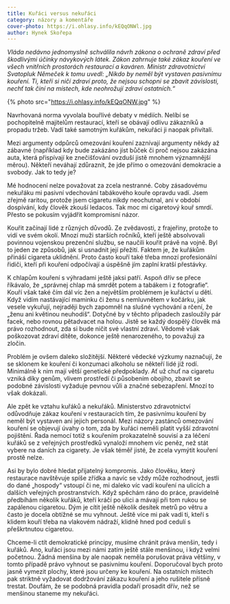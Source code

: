 ```yaml
---
title: Kuřáci versus nekuřáci
category: názory a komentáře
cover-photo: https://i.ohlasy.info/kEQqONWl.jpg
author: Hynek Skořepa
---
```


*Vláda nedávno jednomyslně schválila návrh zákona o ochraně zdraví před škodlivými účinky návykových látek. Zákon zahrnuje také zákaz kouření ve všech vnitřních prostorách restaurací a kaváren. Ministr zdravotnictví Svatopluk Němeček k tomu uvedl: „Nikdo by neměl být vystaven pasivnímu kouření. Ti, kteří si ničí zdraví proto, že nejsou schopni se zbavit závislosti, nechť tak činí na místech, kde neohrožují zdraví ostatních.“*

{% photo src="https://i.ohlasy.info/kEQqONW.jpg" %}

Navrhovaná norma vyvolala bouřlivé debaty v médiích. Nelíbí se pochopitelně majitelům restaurací, kteří se obávají odlivu zákazníků a propadu tržeb. Vadí také samotným kuřákům, nekuřáci ji naopak přivítali.

Mezi argumenty odpůrců omezování kouření zaznívají argumenty někdy až zábavné (například kdy bude zakázáno jíst bůček či proč nejsou zakázána auta, která přispívají ke znečišťování ovzduší jistě mnohem významnější měrou). Někteří neváhají zdůraznit, že jde přímo o omezování demokracie a svobody. Jak to tedy je?

Mé hodnocení nelze považovat za zcela nestranné. Coby zásadovému nekuřáku mi pasivní vdechování tabákového kouře opravdu vadí. Jsem zřejmě raritou, protože jsem cigaretu nikdy neochutnal, ani v období dospívání, kdy člověk zkouší ledacos. Tak moc mi cigaretový kouř smrdí. Přesto se pokusím vyjádřit kompromisní názor.

Kouřit začínají lidé z různých důvodů. Ze zvědavosti, z frajeřiny, protože to vidí ve svém okolí. Mnozí muži starších ročníků, kteří ještě absolvovali povinnou vojenskou prezenční službu, se naučili kouřit právě na vojně. Byl to jeden ze způsobů, jak si usnadnit její přežití. Faktem je, že kuřákům přináší cigareta uklidnění. Proto často kouří také třeba mnozí profesionální řidiči, kteří při kouření odpočívají a úspěšně jím zaplní kratší přestávky.

K chlapům kouření s výhradami ještě jaksi patří. Aspoň dřív se přece říkávalo, že „správnej chlap má smrdět potem a tabákem i z fotografie“. Kouří však také čím dál víc žen a největším problémem je kuřáctví u dětí. Když vidím nastávající maminku či ženu s nemluvnětem v kočárku, jak vesele vykuřují, nejraději bych zapomněl na slušné vychování a rčení, že „ženu ani květinou neuhodíš“. Dotyčné by v těchto případech zasloužily pár facek, nebo rovnou pětadvacet na holou. Jistě se každý dospělý člověk má právo rozhodnout, zda si bude ničit své vlastní zdraví. Vědomě však poškozovat zdraví dítěte, dokonce ještě nenarozeného, to považuji za zločin.

Problém je ovšem daleko složitější. Některé vědecké výzkumy naznačují, že se sklonem ke kouření či konzumaci alkoholu se někteří lidé již rodí. Minimálně k nim mají větší genetické předpoklady. Ať už chuť na cigaretu vzniká díky genům, vlivem prostředí či působením obojího, zbavit se podobné závislosti vyžaduje pevnou vůli a značné sebezapření. Mnozí to však dokázali.

Ale zpět ke vztahu kuřáků a nekuřáků. Ministerstvo zdravotnictví odůvodňuje zákaz kouření v restauracích tím, že pasivnímu kouření by neměl být vystaven ani jejich personál. Mezi názory zastánců omezování kouření se objevují úvahy o tom, zda by kuřáci neměli platit vyšší zdravotní pojištění. Řada nemocí totiž s kouřením prokazatelně souvisí a za léčení kuřáků se z veřejných prostředků vynaloží mnohem víc peněz, než stát vybere na daních za cigarety. Je však téměř jisté, že zcela vymýtit kouření prostě nelze.

Asi by bylo dobré hledat přijatelný kompromis. Jako člověku, který restaurace navštěvuje spíše zřídka a navíc se vždy může rozhodnout, jestli do dané „hospody“ vstoupí či ne, mi daleko víc vadí kouření na ulicích a dalších veřejných prostranstvích. Když spěchám ráno do práce, pravidelně předbíhám několik kuřáků, kteří kráčí po ulici a mávají při tom rukou se zapálenou cigaretou. Dým je cítit ještě několik desítek metrů po větru a často je docela obtížné se mu vyhnout. Ještě více mi pak vadí ti, kteří s klidem kouří třeba na vlakovém nádraží, klidně hned pod cedulí s přeškrtnutou cigaretou.

Chceme-li ctít demokratické principy, musíme chránit práva menšin, tedy i kuřáků. Ano, kuřáci jsou mezi námi zatím ještě stále menšinou, i když velmi početnou. Žádná menšina by ale naopak neměla porušovat práva většiny, v tomto případě právo vyhnout se pasivnímu kouření. Doporučoval bych proto jasně vymezit plochy, které jsou určeny ke kouření. Na ostatních místech pak striktně vyžadovat dodržování zákazu kouření a jeho rušitele přísně trestat. Doufám, že se podobná pravidla podaří prosadit dřív, než se menšinou staneme my nekuřáci.
